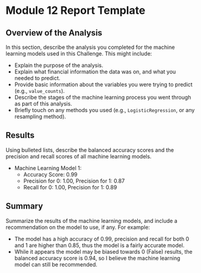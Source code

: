 # Module 12 Report Template

## Overview of the Analysis

In this section, describe the analysis you completed for the machine learning models used in this Challenge. This might include:

* Explain the purpose of the analysis.
* Explain what financial information the data was on, and what you needed to predict.
* Provide basic information about the variables you were trying to predict (e.g., `value_counts`).
* Describe the stages of the machine learning process you went through as part of this analysis.
* Briefly touch on any methods you used (e.g., `LogisticRegression`, or any resampling method).

## Results

Using bulleted lists, describe the balanced accuracy scores and the precision and recall scores of all machine learning models.

* Machine Learning Model 1:
  * Accuracy Score: 0.99
  * Precision for 0: 1.00, Precision for 1: 0.87
  * Recall for 0: 1.00, Precision for 1: 0.89

## Summary

Summarize the results of the machine learning models, and include a recommendation on the model to use, if any. For example:
* The model has a high accuracy of 0.99, precision and recall for both 0 and 1 are higher than 0.85, thus the model is a fairly accurate model.
* While it appears the model may be biased towards 0 (False) results, the balanced accuracy score is 0.94, so I believe the machine learning model can still be recommended.